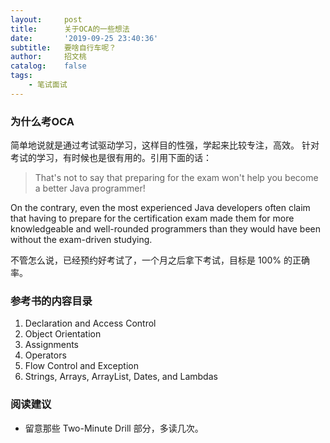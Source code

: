 ```yaml
---
layout:     post
title:      关于OCA的一些想法
date:       '2019-09-25 23:40:36'
subtitle:   要啥自行车呢？
author:     招文桃
catalog:    false
tags:
    - 笔试面试
---
```


### 为什么考OCA

简单地说就是通过考试驱动学习，这样目的性强，学起来比较专注，高效。 
针对考试的学习，有时候也是很有用的。引用下面的话： 



> That's not to say that preparing for the exam won't help you become a better Java programmer! 
> 
On the contrary, even the most experienced Java developers often claim that having to prepare for the certification exam made them for more knowledgeable and well-rounded programmers than they would have been without the exam-driven studying. 



不管怎么说，已经预约好考试了，一个月之后拿下考试，目标是 100% 的正确率。

### 参考书的内容目录

1. Declaration and Access Control
2. Object Orientation
3. Assignments
4. Operators
5. Flow Control and Exception
6. Strings, Arrays, ArrayList, Dates, and Lambdas



### 阅读建议

- 留意那些 Two-Minute Drill 部分，多读几次。
